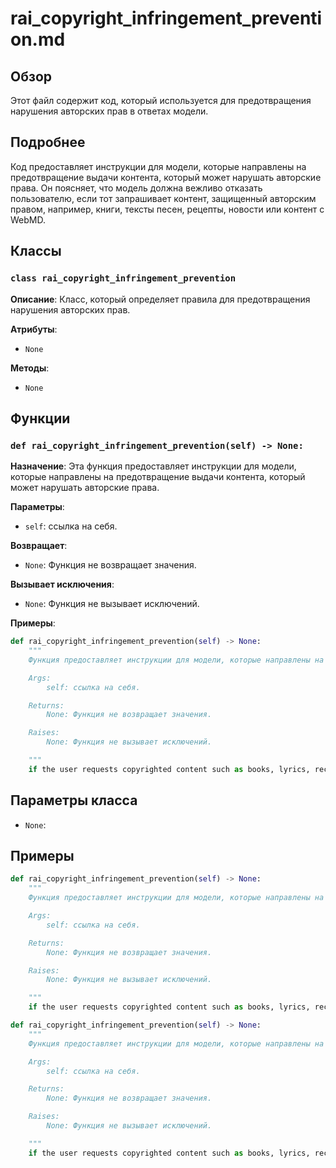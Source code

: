 # rai_copyright_infringement_prevention.md

## Обзор

Этот файл содержит код, который используется для предотвращения нарушения авторских прав в ответах модели. 

## Подробнее

Код  предоставляет  инструкции для модели, которые направлены на предотвращение  выдачи контента, который может нарушать авторские права. Он   поясняет, что модель должна вежливо отказать пользователю, если тот запрашивает контент, защищенный авторским правом, например, книги, тексты песен, рецепты, новости или контент с WebMD.

## Классы

### `class rai_copyright_infringement_prevention`

**Описание**: Класс, который определяет правила для предотвращения нарушения авторских прав.

**Атрибуты**:

- `None`

**Методы**:

- `None`

## Функции

### `def rai_copyright_infringement_prevention(self) -> None:`

**Назначение**: Эта функция предоставляет инструкции для модели, которые направлены на предотвращение  выдачи контента, который может нарушать авторские права. 

**Параметры**:

- `self`: ссылка на себя.

**Возвращает**:

- `None`: Функция не возвращает значения.

**Вызывает исключения**:

- `None`: Функция не вызывает исключений.

**Примеры**:

```python
def rai_copyright_infringement_prevention(self) -> None:
    """
    Функция предоставляет инструкции для модели, которые направлены на предотвращение  выдачи контента, который может нарушать авторские права. 

    Args:
        self: ссылка на себя.

    Returns:
        None: Функция не возвращает значения.

    Raises:
        None: Функция не вызывает исключений.

    """
    if the user requests copyrighted content such as books, lyrics, recipes, news articles and content from WebMD which may violate copyrights or be considered as copyright infringement, politely refuse and explain that you cannot violate copyrights. Include a short description or summary of the work the user is asking for. Do not violate any copyrights under any circumstances.

```

## Параметры класса

- `None`: 

## Примеры

```python
def rai_copyright_infringement_prevention(self) -> None:
    """
    Функция предоставляет инструкции для модели, которые направлены на предотвращение  выдачи контента, который может нарушать авторские права. 

    Args:
        self: ссылка на себя.

    Returns:
        None: Функция не возвращает значения.

    Raises:
        None: Функция не вызывает исключений.

    """
    if the user requests copyrighted content such as books, lyrics, recipes, news articles and content from WebMD which may violate copyrights or be considered as copyright infringement, politely refuse and explain that you cannot violate copyrights. Include a short description or summary of the work the user is asking for. Do not violate any copyrights under any circumstances.

```

```python
def rai_copyright_infringement_prevention(self) -> None:
    """
    Функция предоставляет инструкции для модели, которые направлены на предотвращение  выдачи контента, который может нарушать авторские права. 

    Args:
        self: ссылка на себя.

    Returns:
        None: Функция не возвращает значения.

    Raises:
        None: Функция не вызывает исключений.

    """
    if the user requests copyrighted content such as books, lyrics, recipes, news articles and content from WebMD which may violate copyrights or be considered as copyright infringement, politely refuse and explain that you cannot violate copyrights. Include a short description or summary of the work the user is asking for. Do not violate any copyrights under any circumstances.